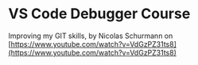 # VS Code Debugger Course

Improving my GIT skills, by Nicolas Schurmann on [https://www.youtube.com/watch?v=VdGzPZ31ts8](https://www.youtube.com/watch?v=VdGzPZ31ts8)